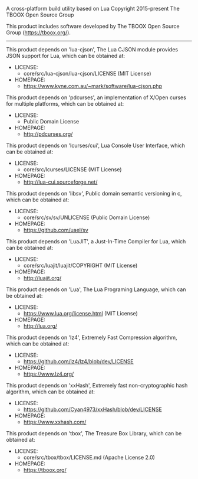 A cross-platform build utility based on Lua
Copyright 2015-present The TBOOX Open Source Group

This product includes software developed by The TBOOX Open Source Group (https://tboox.org/).

-------------------------------------------------------------------------------

This product depends on 'lua-cjson', The Lua CJSON module provides JSON support for Lua,
which can be obtained at:

  * LICENSE:
    * core/src/lua-cjson/lua-cjson/LICENSE (MIT License)
  * HOMEPAGE:
    * https://www.kyne.com.au/~mark/software/lua-cjson.php

This product depends on 'pdcurses', an implementation of X/Open curses for multiple platforms,
which can be obtained at:

  * LICENSE:
    * Public Domain License
  * HOMEPAGE:
    * http://pdcurses.org/

This product depends on 'lcurses/cui', Lua Console User Interface,
which can be obtained at:

  * LICENSE:
    * core/src/lcurses/LICENSE (MIT License)
  * HOMEPAGE:
    * http://lua-cui.sourceforge.net/

This product depends on 'libsv', Public domain semantic versioning in c,
which can be obtained at:

  * LICENSE:
    * core/src/sv/sv/UNLICENSE (Public Domain License)
  * HOMEPAGE:
    * https://github.com/uael/sv

This product depends on 'LuaJIT', a Just-In-Time Compiler for Lua,
which can be obtained at:

  * LICENSE:
    * core/src/luajit/luajit/COPYRIGHT (MIT License)
  * HOMEPAGE:
    * http://luajit.org/

This product depends on 'Lua', The Lua Programing Language,
which can be obtained at:

  * LICENSE:
    * https://www.lua.org/license.html (MIT License)
  * HOMEPAGE:
    * http://lua.org/

This product depends on 'lz4', Extremely Fast Compression algorithm,
which can be obtained at:

  * LICENSE:
    * https://github.com/lz4/lz4/blob/dev/LICENSE
  * HOMEPAGE:
    * https://www.lz4.org/

This product depends on 'xxHash', Extremely fast non-cryptographic hash algorithm,
which can be obtained at:

  * LICENSE:
    * https://github.com/Cyan4973/xxHash/blob/dev/LICENSE
  * HOMEPAGE:
    * https://www.xxhash.com/

This product depends on 'tbox', The Treasure Box Library,
which can be obtained at:

  * LICENSE:
    * core/src/tbox/tbox/LICENSE.md (Apache License 2.0)
  * HOMEPAGE:
    * https://tboox.org/


